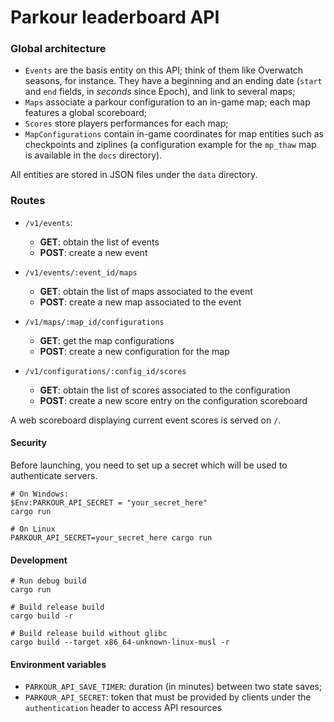 # Parkour leaderboard API

### Global architecture

* `Events` are the basis entity on this API; think of them like Overwatch seasons, for instance. They have a beginning and an ending date (`start` and `end` fields, in *seconds* since Epoch), and link to several maps;
* `Maps` associate a parkour configuration to an in-game map; each map features a global scoreboard;
* `Scores` store players performances for each map;
* `MapConfigurations` contain in-game coordinates for map entities such as checkpoints and ziplines (a configuration example for the `mp_thaw` map is available in the `docs` directory).

All entities are stored in JSON files under the `data` directory.

### Routes

* `/v1/events`:
    * **GET**: obtain the list of events
    * **POST**: create a new event

* `/v1/events/:event_id/maps`
    * **GET**: obtain the list of maps associated to the event
    * **POST**: create a new map associated to the event

* `/v1/maps/:map_id/configurations`
    * **GET**: get the map configurations
    * **POST**: create a new configuration for the map

* `/v1/configurations/:config_id/scores`
    * **GET**: obtain the list of scores associated to the configuration
    * **POST**: create a new score entry on the configuration scoreboard

A web scoreboard displaying current event scores is served on `/`.

#### Security

Before launching, you need to set up a secret which will be used to authenticate servers.

```shell
# On Windows:
$Env:PARKOUR_API_SECRET = "your_secret_here"
cargo run

# On Linux
PARKOUR_API_SECRET=your_secret_here cargo run
```

#### Development

```shell
# Run debug build
cargo run

# Build release build
cargo build -r

# Build release build without glibc
cargo build --target x86_64-unknown-linux-musl -r
```

#### Environment variables

* `PARKOUR_API_SAVE_TIMER`: duration (in minutes) between two state saves;
* `PARKOUR_API_SECRET`: token that must be provided by clients under the `authentication` header to access API resources
